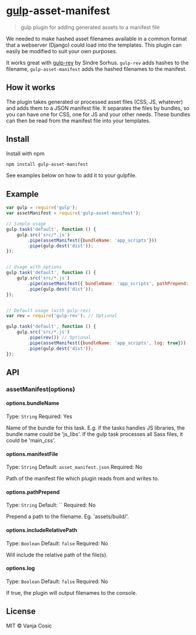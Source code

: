 # [gulp](https://github.com/wearefractal/gulp)-asset-manifest

> gulp plugin for adding generated assets to a manifest file

We needed to make hashed asset filenames available in a common format that a webserver (Django) could load into the templates.
This plugin can easily be modified to suit your own purposes.

It works great with [gulp-rev](https://github.com/sindresorhus/gulp-rev) by Sindre Sorhus.
`gulp-rev` adds hashes to the filename, `gulp-asset-manifest` adds the hashed filenames to the manifest.

## How it works

The plugin takes generated or processed asset files (CSS, JS, whatever) and adds them to a JSON manifest file.
It separates the files by bundles, so you can have one for CSS, one for JS and your other needs.
These bundles can then be read from the manifest file into your templates.

## Install

Install with npm

```bash
npm install gulp-asset-manifest
```

See examples below on how to add it to your gulpfile.


## Example

```js
var gulp = require('gulp');
var assetManifest = require('gulp-asset-manifest');

// Simple usage
gulp.task('default', function () {
	gulp.src('src/*.js')
		.pipe(assetManifest({bundleName: 'app_scripts'}))
		.pipe(gulp.dest('dist'));
});


// Usage with options
gulp.task('default', function () {
	gulp.src('src/*.js')
		.pipe(assetManifest({ bundleName: 'app_scripts', pathPrepend: 'build/', manifestFile: 'assets/asset_manifest.json', log: true}))
		.pipe(gulp.dest('dist'));
});


// Default usage (with gulp-rev)
var rev = require('gulp-rev'); // Optional

gulp.task('default', function () {
	gulp.src('src/*.js')
		.pipe(rev()) // Optional
		.pipe(assetManifest({bundleName: 'app_scripts', log: true}))
		.pipe(gulp.dest('dist'));
});
```

## API

### assetManifest(options)

#### options.bundleName
Type: `String`
Required: Yes

Name of the bundle for this task. 
E.g. if the tasks handles JS libraries, the bundle name could be 'js_libs'.
If the gulp task processes all Sass files, it could be 'main_css'.

#### options.manifestFile
Type: `String`
Default: `asset_manifest.json`
Required: No

Path of the manifest file which plugin reads from and writes to.

#### options.pathPrepend
Type: `String`
Default: ``
Required: No

Prepend a path to the filename. Eg. 'assets/build/'.

#### options.includeRelativePath
Type: `Boolean`
Default: `false`
Required: No

Will include the relative path of the file(s).

#### options.log
Type: `Boolean`
Default: `false`
Required: No

If true, the plugin will output filenames to the console.

## License
MIT © Vanja Cosic
